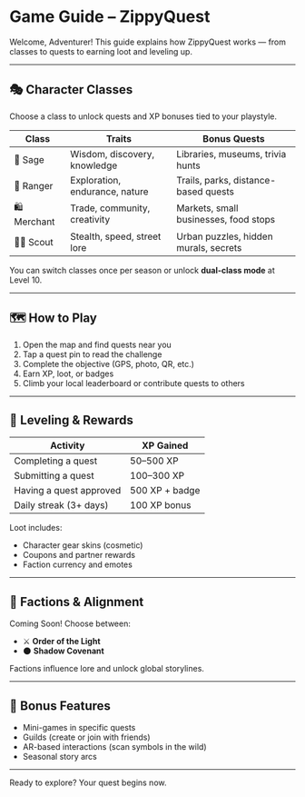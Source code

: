 # Game Guide – ZippyQuest

Welcome, Adventurer! This guide explains how ZippyQuest works — from classes to quests to earning loot and leveling up.

---

## 🎭 Character Classes

Choose a class to unlock quests and XP bonuses tied to your playstyle.

| Class      | Traits                            | Bonus Quests                          |
|------------|-----------------------------------|----------------------------------------|
| 🧙 Sage     | Wisdom, discovery, knowledge      | Libraries, museums, trivia hunts       |
| 🏃 Ranger   | Exploration, endurance, nature    | Trails, parks, distance-based quests   |
| 🛍️ Merchant | Trade, community, creativity      | Markets, small businesses, food stops  |
| 🧑‍💻 Scout    | Stealth, speed, street lore       | Urban puzzles, hidden murals, secrets  |

You can switch classes once per season or unlock **dual-class mode** at Level 10.

---

## 🗺️ How to Play

1. Open the map and find quests near you
2. Tap a quest pin to read the challenge
3. Complete the objective (GPS, photo, QR, etc.)
4. Earn XP, loot, or badges
5. Climb your local leaderboard or contribute quests to others

---

## 🏅 Leveling & Rewards

| Activity               | XP Gained      |
|------------------------|----------------|
| Completing a quest     | 50–500 XP       |
| Submitting a quest     | 100–300 XP      |
| Having a quest approved| 500 XP + badge |
| Daily streak (3+ days) | 100 XP bonus   |

Loot includes:
- Character gear skins (cosmetic)
- Coupons and partner rewards
- Faction currency and emotes

---

## 🎯 Factions & Alignment

Coming Soon! Choose between:
- ⚔️ **Order of the Light**
- 🌑 **Shadow Covenant**

Factions influence lore and unlock global storylines.

---

## 🧠 Bonus Features

- Mini-games in specific quests
- Guilds (create or join with friends)
- AR-based interactions (scan symbols in the wild)
- Seasonal story arcs

---

Ready to explore? Your quest begins now.
